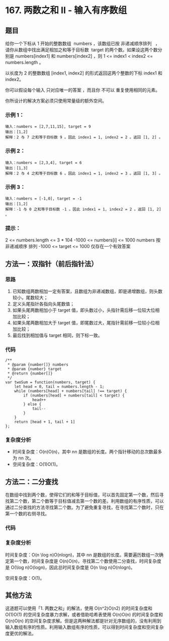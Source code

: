 # 167. 两数之和 II - 输入有序数组

## 题目

给你一个下标从 1 开始的整数数组  numbers ，该数组已按 非递减顺序排列   ，请你从数组中找出满足相加之和等于目标数  target 的两个数。如果设这两个数分别是 numbers[index1] 和 numbers[index2] ，则 1 <= index1 < index2 <= numbers.length 。

以长度为 2 的整数数组 [index1, index2] 的形式返回这两个整数的下标 index1 和 index2。

你可以假设每个输入 只对应唯一的答案 ，而且你 不可以 重复使用相同的元素。

你所设计的解决方案必须只使用常量级的额外空间。

### 示例 1：

```
输入：numbers = [2,7,11,15], target = 9
输出：[1,2]
解释：2 与 7 之和等于目标数 9 。因此 index1 = 1, index2 = 2 。返回 [1, 2] 。
```

### 示例 2：

```
输入：numbers = [2,3,4], target = 6
输出：[1,3]
解释：2 与 4 之和等于目标数 6 。因此 index1 = 1, index2 = 3 。返回 [1, 3] 。
```

### 示例 3：

```
输入：numbers = [-1,0], target = -1
输出：[1,2]
解释：-1 与 0 之和等于目标数 -1 。因此 index1 = 1, index2 = 2 。返回 [1, 2] 。
```

### 提示：

2 <= numbers.length <= 3 \* 104
-1000 <= numbers[i] <= 1000
numbers 按 非递减顺序 排列
-1000 <= target <= 1000
仅存在一个有效答案

## 方法一：双指针（前后指针法）

### 思路

1. 已知数组两数相加一定有答案，且数组为非递减数组，即是递增数组，则头数较小，尾数较大；
2. 定义头尾指针各指向头尾数值；
3. 如果头尾两数相加小于 target 值，即头数过小，头指针需后移一位较大位相加比较；
4. 如果头尾两数相加大于 target 值，即尾数过大，尾指针需前移一位较小位相加比较；
5. 最后找到相加值与 target 相同，则下标一致。

### 代码

```
/**
 * @param {number[]} numbers
 * @param {number} target
 * @return {number[]}
 */
var twoSum = function(numbers, target) {
    let head = 0, tail = numbers.length - 1;
    while (numbers[head] + numbers[tail] !== target) {
        if (numbers[head] + numbers[tail] < target) {
            head++
        } else {
            tail--
        }
    }
    return [head + 1, tail + 1]
};
```

### 复杂度分析

- 时间复杂度：O(n)O(n)，其中 nn 是数组的长度。两个指针移动的总次数最多为 nn 次。
- 空间复杂度：O(1)O(1)。

## 方法二：二分查找

在数组中找到两个数，使得它们的和等于目标值，可以首先固定第一个数，然后寻找第二个数，第二个数等于目标值减去第一个数的差。利用数组的有序性质，可以通过二分查找的方法寻找第二个数。为了避免重复寻找，在寻找第二个数时，只在第一个数的右侧寻找。

### 代码

### 复杂度分析

时间复杂度：O(n \log n)O(nlogn)，其中 nn 是数组的长度。需要遍历数组一次确定第一个数，时间复杂度是 O(n)O(n)，寻找第二个数使用二分查找，时间复杂度是 O(\log n)O(logn)，因此总时间复杂度是 O(n \log n)O(nlogn)。

空间复杂度：O(1)。

## 其他方法

这道题可以使用「1. 两数之和」的解法，使用 O(n^2)O(n2) 的时间复杂度和 O(1)O(1) 的空间复杂度暴力求解，或者借助哈希表使用 O(n)O(n) 的时间复杂度和 O(n)O(n) 的空间复杂度求解。但是这两种解法都是针对无序数组的，没有利用到输入数组有序的性质。利用输入数组有序的性质，可以得到时间复杂度和空间复杂度更优的解法。

